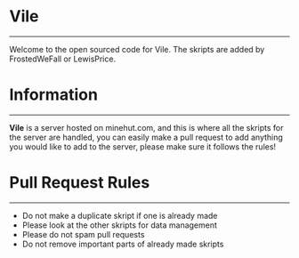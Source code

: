 # Vile
---------

Welcome to the open sourced code for Vile. The skripts are added by FrostedWeFall or LewisPrice. 

# Information
---------

**Vile** is a server hosted on minehut.com, and this is where all the skripts for the server are handled, you can easily make a pull request to add anything you would like to add to the server, please make sure it follows the rules!

# Pull Request Rules
---------

 - Do not make a duplicate skript if one is already made
 - Please look at the other skripts for data management
 - Please do not spam pull requests
 - Do not remove important parts of already made skripts
